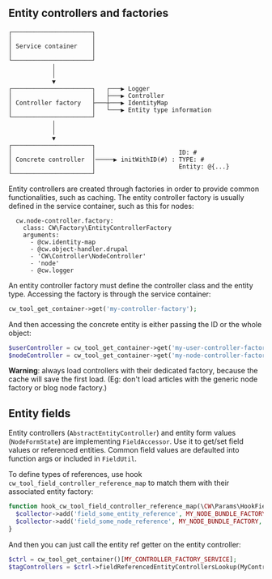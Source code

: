 Entity controllers and factories
--------------------------------


```
┌──────────────────────┐
│                      │
│ Service container    │
│                      │
└──────────────────────┘
            │
            │
            ▼
┌──────────────────────┐   ┌───▶ Logger
│                      │   ├───▶ Controller
│ Controller factory   ├───┼───▶ IdentityMap
│                      │   └───▶ Entity type information
└──────────────────────┘
            │
            │
            ▼
┌──────────────────────┐
│                      │                       ID: #
│ Concrete controller  │─────▶ initWithID(#) : TYPE: #
│                      │                       Entity: @{...}
└──────────────────────┘
```

Entity controllers are created through factories in order to provide common functionalities, such as caching. The entity controller factory is usually defined in the service container, such as this for nodes:

```
  cw.node-controller.factory:
    class: CW\Factory\EntityControllerFactory
    arguments:
      - @cw.identity-map
      - @cw.object-handler.drupal
      - 'CW\Controller\NodeController'
      - 'node'
      - @cw.logger
```

An entity controller factory must define the controller class and the entity type. Accessing the factory is through the service container:

```php
cw_tool_get_container->get('my-controller-factory');
```

And then accessing the concrete entity is either passing the ID or the whole object:

```php
$userController = cw_tool_get_container->get('my-user-controller-factory')->initWithId(123);
$nodeController = cw_tool_get_container->get('my-node-controller-factory')->initWithEntity($node);
```

**Warning**: always load controllers with their dedicated factory, because the cache will save the first load. (Eg: don't load articles with the generic node factory or blog node factory.)


Entity fields
-------------


Entity controllers (```AbstractEntityController```) and entity form values (```NodeFormState```) are implementing ```FieldAccessor```. Use it to get/set field values or referenced entities. Common field values are defaulted into function args or included in ```FieldUtil```.

To define types of references, use hook ```cw_tool_field_controller_reference_map``` to match them with their associated entity factory:

```php
function hook_cw_tool_field_controller_reference_map(\CW\Params\HookFieldControllerReferenceMapCollector $collector) {
  $collector->add('field_some_entity_reference', MY_NODE_BUNDLE_FACTORY);
  $collector->add('field_some_node_reference', MY_NODE_BUNDLE_FACTORY, \CW\Util\FieldUtil::KEY_NODEREFERENCE_ID);
}
```

And then you can just call the entity ref getter on the entity controller:

```php
$ctrl = cw_tool_get_container()[MY_CONTROLLER_FACTORY_SERVICE];
$tagControllers = $ctrl->fieldReferencedEntityControllersLookup(MyController::FIELD_TAG);
```
